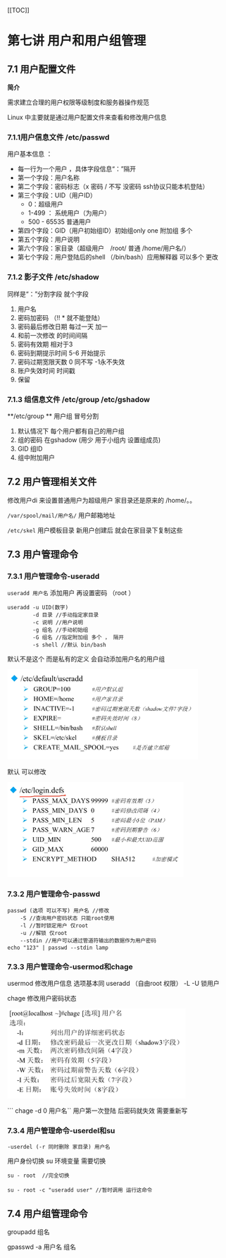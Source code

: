 [[TOC]]

# 第七讲 用户和用户组管理

## 7.1 用户配置文件

**简介**

需求建立合理的用户权限等级制度和服务器操作规范

Linux 中主要就是通过用户配置文件来查看和修改用户信息

### 7.1.1用户信息文件 /etc/passwd

用户基本信息 ：

+ 每一行为一个用户 ，具体字段信息“：”隔开
+ 第一个字段：用户名称
+ 第二个字段：密码标志（x 密码 / 不写 没密码 ssh协议只能本机登陆）
+ 第三个字段：UID（用户ID）
  + 0：超级用户
  + 1-499 ： 系统用户（为用户）
  + 500 - 65535 普通用户
+ 第四个字段：GID（用户初始组ID）初始组only one  附加组 多个
+ 第五个字段：用户说明
+ 第六个字段：家目录（超级用户　/root/  普通 /home/用户名/）
+ 第七个字段：用户登陆后的shell （/bin/bash）应用解释器 可以多个 更改

### 7.1.2 影子文件 /etc/shadow

同样是“：”分割字段 就个字段

1. 用户名
2. 密码加密码 （!! * 就不能登陆）
3. 密码最后修改日期 每过一天 加一
4. 和前一次修改 的时间间隔 
5. 密码有效期  相对于3
6. 密码到期提示时间  5-6 开始提示
7. 密码过期宽限天数 0 同不写 -1永不失效
8. 账户失效时间 时间戳 
9. 保留

### 7.1.3 组信息文件 /etc/group /etc/gshadow

**/etc/group ** 用户组 冒号分割

1. 默认情况下 每个用户都有自己的用户组
2. 组的密码 在gshadow (用少 用于小组内 设置组成员)
3. GID 组ID
4. 组中附加用户



## 7.2 用户管理相关文件

修改用户di 来设置普通用户为超级用户 家目录还是原来的 /home/。。



``/var/spool/mail/用户名/`` 用户邮箱地址

``/etc/skel`` 用户模板目录 新用户创建后 就会在家目录下复制这些

## 7.3 用户管理命令

### 7.3.1 用户管理命令-useradd

``useradd 用户名`` 添加用户 再设置密码 （root ）

```
useradd -u UID(数字) 
		-d 目录 //手动指定家目录
		-c 说明 //用户说明
		-g 组名 //手动初始组
		-G 组名 //指定附加组 多个 ， 隔开
		-s shell //默认 bin/bash
```

默认不是这个 而是私有的定义 会自动添加用户名的用户组

![](img/7_3m1.png)

默认 可以修改

![](img/7_3m2.png)



### 7.3.2 用户管理命令-passwd

```
passwd (选项 可以不写) 用户名 //修改
	-S //查询用户密码状态 只能root使用
	-l //暂时锁定用户 仅root
	-u //解锁 仅root
	--stdin //用户可以通过管道符输出的数据作为用户密码
echo "123" | passwd --stdin lamp
```



### 7.3.3 用户管理命令-usermod和chage

usermod 修改用户信息  选项基本同 useradd  （自由root 权限） -L -U 锁用户

chage 修改用户密码状态

![](img/7_3m3.png)

``` chage -d 0 用户名``  用户第一次登陆 后密码就失效 需要重新写

### 7.3.4 用户管理命令-userdel和su

``-userdel (-r 同时删除 家目录) 用户名``

用户身份切换 su 环境变量 需要切换

```
su - root  //完全切换

su - root -c "useradd user" //暂时调用 运行这命令
```



## 7.4 用户组管理命令

groupadd 组名

gpasswd -a 用户名  组名

